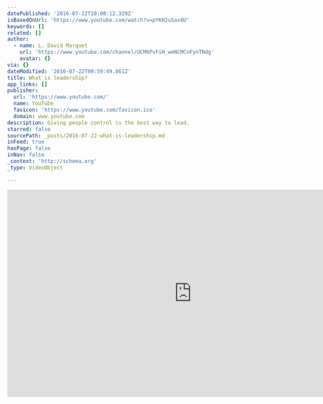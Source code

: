 ```yaml
---
datePublished: '2016-07-22T10:00:12.329Z'
isBasedOnUrl: 'https://www.youtube.com/watch?v=pYKH2uSax8U'
keywords: []
related: []
author:
  - name: L. David Marquet
    url: 'https://www.youtube.com/channel/UCM6PvFiH_weNCMCnFynTNdg'
    avatar: {}
via: {}
dateModified: '2016-07-22T09:59:49.861Z'
title: What is leadership?
app_links: []
publisher:
  url: 'https://www.youtube.com/'
  name: YouTube
  favicon: 'https://www.youtube.com/favicon.ico'
  domain: www.youtube.com
description: Giving people control is the best way to lead.
starred: false
sourcePath: _posts/2016-07-22-what-is-leadership.md
inFeed: true
hasPage: false
inNav: false
_context: 'http://schema.org'
_type: VideoObject

---
```

<iframe src="https://cdn.embedly.com/widgets/media.html?src=https%3A%2F%2Fwww.youtube.com%2Fembed%2FpYKH2uSax8U%3Ffeature%3Doembed&amp;url=http%3A%2F%2Fwww.youtube.com%2Fwatch%3Fv%3DpYKH2uSax8U&amp;image=https%3A%2F%2Fi.ytimg.com%2Fvi%2FpYKH2uSax8U%2Fhqdefault.jpg&amp;key=b7d04c9b404c499eba89ee7072e1c4f7&amp;type=text%2Fhtml&amp;schema=youtube" width="854" height="480" scrolling="no" frameborder="0" allowfullscreen="" style=""></iframe>